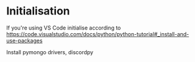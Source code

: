 
# Initialisation

If you're using VS Code initialise according to https://code.visualstudio.com/docs/python/python-tutorial#_install-and-use-packages

Install pymongo drivers, discordpy